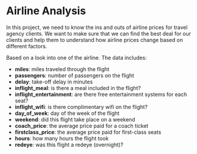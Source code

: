 # Airline Analysis

In this project, we need to know the ins and outs of airline prices for travel agency clients. We want to make sure that we can find the best deal for our clients and help them to understand how airline prices change based on different factors.

Based on a look into one of the airline. The data includes:

* **miles**: miles traveled through the flight
* **passengers**: number of passengers on the flight
* **delay**: take-off delay in minutes
* **inflight_meal**: is there a meal included in the flight?
* **inflight_entertainment**: are there free entertainment systems for each seat?
* **inflight_wifi**: is there complimentary wifi on the flight?
* **day_of_week**: day of the week of the flight
* **weekend**: did this flight take place on a weekend
* **coach_price**: the average price paid for a coach ticket
* **firstclass_price**: the average price paid for first-class seats
* **hours**: how many hours the flight took
* **redeye**: was this flight a redeye (overnight)?